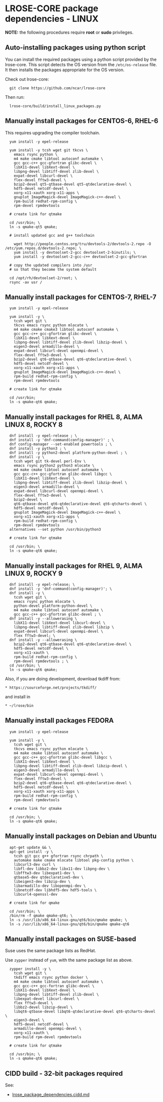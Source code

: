 # LROSE-CORE package dependencies - LINUX

**NOTE:** the following procedures require **root** or **sudo** privileges.

## Auto-installing packages using python script

You can install the required packages using a python script provided by the lrose-core.
This script detects the OS version from the ```/etc/os-release``` file.
It then installs the packages appropriate for the OS version.

Check out lrose-core:

```
  git clone https://github.com/ncar/lrose-core
```

Then run:

```
  lrose-core/build/install_linux_packages.py
```

## Manually install packages for CENTOS-6, RHEL-6

This requires upgrading the compiler toolchain.

```
  yum install -y epel-release

  yum install -y tcsh wget git tkcvs \
    emacs rsync python \
    m4 make cmake libtool autoconf automake \
    gcc gcc-c++ gcc-gfortran glibc-devel \
    libX11-devel libXext-devel \
    libpng-devel libtiff-devel zlib-devel \
    expat-devel libcurl-devel \
    flex-devel fftw3-devel \
    bzip2-devel qt5-qtbase-devel qt5-qtdeclarative-devel \
    hdf5-devel netcdf-devel \
    xorg-x11-xauth xorg-x11-apps \
    gnuplot ImageMagick-devel ImageMagick-c++-devel \
    rpm-build redhat-rpm-config \
    rpm-devel rpmdevtools

  # create link for qtmake

  cd /usr/bin; \
  ln -s qmake-qt5 qmake;

  # install updated gcc and g++ toolchain

    wget http://people.centos.org/tru/devtools-2/devtools-2.repo -O /etc/yum.repos.d/devtools-2.repo; \
    yum install -y devtoolset-2-gcc devtoolset-2-binutils; \
    yum install -y devtoolset-2-gcc-c++ devtoolset-2-gcc-gfortran

  # copy the updated compilers into /usr
  # so that they become the system default

  cd /opt/rh/devtoolset-2/root; \
  rsync -av usr /
```

## Manually install packages for CENTOS-7, RHEL-7

```
  yum install -y epel-release

  yum install -y \
    tcsh wget git \
    tkcvs emacs rsync python mlocate \
    m4 make cmake cmake3 libtool autoconf automake \
    gcc gcc-c++ gcc-gfortran glibc-devel \
    libX11-devel libXext-devel \
    libpng-devel libtiff-devel zlib-devel libzip-devel \
    eigen3-devel armadillo-devel \
    expat-devel libcurl-devel openmpi-devel \
    flex-devel fftw3-devel \
    bzip2-devel qt6-qtbase-devel qt6-qtdeclarative-devel \
    hdf5-devel netcdf-devel \
    xorg-x11-xauth xorg-x11-apps \
    gnuplot ImageMagick-devel ImageMagick-c++-devel \
    rpm-build redhat-rpm-config \
    rpm-devel rpmdevtools

  # create link for qtmake

  cd /usr/bin;
  ln -s qmake-qt6 qmake;
```

## Manually install packages for RHEL 8, ALMA LINUX 8, ROCKY 8

```
  dnf install -y epel-release ; \
  dnf install -y 'dnf-command(config-manager)' ; \
  dnf config-manager --set-enabled powertools ; \
  dnf install -y python3 ; \
  dnf install -y python2-devel platform-python-devel ; \
  dnf install -y \
    tcsh wget git tk-devel perl-Env \
    emacs rsync python2 python3 mlocate \
    m4 make cmake libtool autoconf automake \
    gcc gcc-c++ gcc-gfortran glibc-devel libgcc \
    libX11-devel libXext-devel \
    libpng-devel libtiff-devel zlib-devel libzip-devel \
    eigen3-devel armadillo-devel \
    expat-devel libcurl-devel openmpi-devel \
    flex-devel fftw3-devel \
    bzip2-devel \
    qt6-qtbase-devel qt6-qtdeclarative-devel qt6-qtcharts-devel \
    hdf5-devel netcdf-devel \
    gnuplot ImageMagick-devel ImageMagick-c++-devel \
    xorg-x11-xauth xorg-x11-apps \
    rpm-build redhat-rpm-config \
    rpm-devel rpmdevtools
  alternatives --set python /usr/bin/python3

  # create link for qtmake

  cd /usr/bin; \
  ln -s qmake-qt6 qmake;
```

## Manually install packages for RHEL 9, ALMA LINUX 9, ROCKY 9

```
  dnf install -y epel-release; \
  dnf install -y 'dnf-command(config-manager)'; \
  dnf install -y \
    tcsh wget git \
    emacs rsync python mlocate \
    python-devel platform-python-devel \
    m4 make cmake libtool autoconf automake \
    gcc gcc-c++ gcc-gfortran glibc-devel ; \
  dnf install -y --allowerasing \
    libX11-devel libXext-devel libcurl-devel \
    libpng-devel libtiff-devel zlib-devel libzip \
    expat-devel libcurl-devel openmpi-devel \
    flex fftw3-devel; \
  dnf install -y --allowerasing \
    bzip2-devel qt6-qtbase-devel qt6-qtdeclarative-devel \
    hdf5-devel netcdf-devel \
    xorg-x11-xauth \
    rpm-build redhat-rpm-config \
    rpm-devel rpmdevtools ; \
  cd /usr/bin; \
  ln -s qmake-qt6 qmake;
```

Also, if you are doing development, download tkdiff from:

```
* https://sourceforge.net/projects/tkdiff/
```

and install in

```
* ~/lrose/bin
```

## Manually install packages FEDORA

```
  yum install -y epel-release

  yum install -y \
    tcsh wget git \
    tkcvs emacs rsync python mlocate \
    m4 make cmake libtool autoconf automake \
    gcc gcc-c++ gcc-gfortran glibc-devel libgcc \
    libX11-devel libXext-devel \
    libpng-devel libtiff-devel zlib-devel libzip-devel \
    eigen3-devel armadillo-devel \
    expat-devel libcurl-devel openmpi-devel \
    flex-devel fftw3-devel \
    bzip2-devel qt6-qtbase-devel qt6-qtdeclarative-devel \
    hdf5-devel netcdf-devel \
    xorg-x11-xauth xorg-x11-apps \
    rpm-build redhat-rpm-config \
    rpm-devel rpmdevtools

  # create link for qtmake

  cd /usr/bin; \
  ln -s qmake-qt6 qmake;
```

## Manually install packages on Debian and Ubuntu

```
  apt-get update && \
  apt-get install -y \
    tcsh git gcc g++ gfortran rsync chrpath \
    automake make cmake mlocate libtool pkg-config python \
    libcurl3-dev curl \
    libfl-dev libbz2-dev libx11-dev libpng-dev \
    libfftw3-dev libexpat1-dev \
    qtbase5-dev qtdeclarative5-dev \
    libeigen3-dev libzip-dev \
    libarmadillo-dev libopenmpi-dev \
    libnetcdf-dev libhdf5-dev hdf5-tools \
    libcurl4-openssl-dev

  # create link for qmake

  cd /usr/bin; \
  /bin/rm -f qmake qmake-qt6; \
  ln -s /usr/lib/x86_64-linux-gnu/qt6/bin/qmake qmake; \
  ln -s /usr/lib/x86_64-linux-gnu/qt6/bin/qmake qmake-qt6
```

## Manually install packages on SUSE-based

Suse uses the same package lists as RedHat.

Use ```zypper``` instead of ```yum```, with the same package list as above.

```
  zypper install -y \
    tcsh wget git \
    tkdiff emacs rsync python docker \
    m4 make cmake libtool autoconf automake \
    gcc gcc-c++ gcc-fortran glibc-devel \
    libX11-devel libXext-devel \
    libpng-devel libtiff-devel zlib-devel \
    libexpat-devel libcurl-devel \
    flex fftw3-devel \
    libbz2-devel libzip-devel \
    libqt6-qtbase-devel libqt6-qtdeclarative-devel qt6-qtcharts-devel \
    eigen3-devel \
    hdf5-devel netcdf-devel \
    armadillo-devel openmpi-devel \
    xorg-x11-xauth \
    rpm-build rpm-devel rpmdevtools

  # create link for qtmake

  cd /usr/bin; \
  ln -s qmake-qt6 qmake;
```

## CIDD build - 32-bit packages required

See:

* [lrose_package_dependencies.cidd.md](./lrose_package_dependencies.cidd.md)

